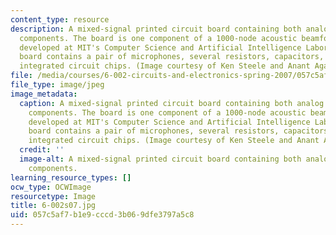 ```yaml
---
content_type: resource
description: A mixed-signal printed circuit board containing both analog and digital
  components. The board is one component of a 1000-node acoustic beamformer being
  developed at MIT's Computer Science and Artificial Intelligence Laboratory. The
  board contains a pair of microphones, several resistors, capacitors, and digital
  integrated circuit chips. (Image courtesy of Ken Steele and Anant Agarwal.)
file: /media/courses/6-002-circuits-and-electronics-spring-2007/057c5af7b1e9cccd3b069dfe3797a5c8_6-002s07.jpg
file_type: image/jpeg
image_metadata:
  caption: A mixed-signal printed circuit board containing both analog and digital
    components. The board is one component of a 1000-node acoustic beamformer being
    developed at MIT's Computer Science and Artificial Intelligence Laboratory. The
    board contains a pair of microphones, several resistors, capacitors, and digital
    integrated circuit chips. (Image courtesy of Ken Steele and Anant Agarwal.)
  credit: ''
  image-alt: A mixed-signal printed circuit board containing both analog and digital
    components.
learning_resource_types: []
ocw_type: OCWImage
resourcetype: Image
title: 6-002s07.jpg
uid: 057c5af7-b1e9-cccd-3b06-9dfe3797a5c8
---
```

